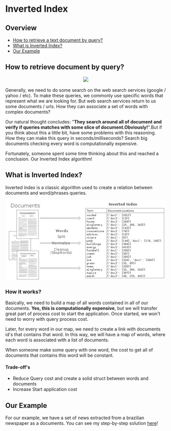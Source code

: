 # Inverted Index

## **Overview**
- [How to retrieve a text document by query?](#how-to-retrieve-document-by-query?)
- [What is Inverted Index?](#what-is-inverted-index?)
- [Our Example](#our-example)


## How to retrieve document by query?


<p align="center"><img src = "../resources/query.png" width = "500"></p>

  Generally, we need to do some search on the web search services (google / yahoo / etc). To make these queries, we commonly use specific words that represent what we are looking for. But web search services return to us some documents / urls. How they can associate a set of words with complex documents?


  Our natural thought concludes: "**They search around all of document and verify if queries matches with some slice of document.Obviously!**".But if you think about this a little bit, have some problems with this reasoning. How they can make this query in seconds/milliseconds? Search big documents checking every word is computationally expensive.


  Fortunately, someone spent some time thinking about this and reached a conclusion. Our Inverted Index algorithm!

## What is Inverted Index?
  Inverted index is a classic algorithm used to create a relation between documents and word/phrases queries.
<p align="center"><img src = "../resources/inverted_index.jpg" width = "500"></p>

### How it works?
  Basically, we need to build a map of all words contained in all of our documents. **Yes, this is computationally expensive**, but we will transfer great part of process cost to start the application. Once started, we won't need to worry with query process cost.

  Later, for every word in our map, we need to create a link with documents id's that contains that word. In this way, we will have a map of words, where each word is associated with a list of documents.

  When someone make some query with one word, the cost to get all of documents that contains this word will be constant.

#### Trade-off's
- Reduce Query cost and create a solid struct between words and documents
- Increase Start application cost


## Our Example
  For our example, we have a set of news extracted from a brazilian newspaper as a documents. You can see my step-by-step solution [here](https://github.com/IonesioJunior/Information-Retrieval/blob/master/search_by_inverted_index/search_by_inverted_index.ipynb)!
